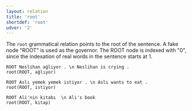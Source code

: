 ```yaml
---
layout: relation
title: 'root'
shortdef: 'root'
udver: '2'
---
```


The `root` grammatical relation points to the root of the sentence.
A fake node "ROOT" is used as the governor.
The ROOT node is indexed with "0", since the indexation of real words in the sentence starts at 1.

~~~ sdparse
ROOT Neslihan ağlıyor . \n Neslihan is crying .
root(ROOT, ağlıyor)
~~~

~~~ sdparse
ROOT Aslı yemek yemek istiyor . \n Aslı wants to eat .
root(ROOT, istiyor)
~~~

~~~ sdparse
ROOT Ali'nin kitabı  \n Ali's book
root(ROOT, kitap)
~~~
<!-- Interlanguage links updated Po 11. listopadu 2024, 20:11:28 CET -->
